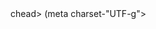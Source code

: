 <html>
chead>
(meta charset-"UTF-g">
<title>Hello! </title›
</head>
<body>
<h1><font color-"blue">Hello World!</font></h1>
<h2><font color-"green" >Hello Worldl</font></h2>
<h3><font color-"red">Hello World!</font></h3>
<h4><font color-"yellow">Hello world!</font></h4>
<h5><font color-"black">Hello worldl</font></h5›
</body>
</html>